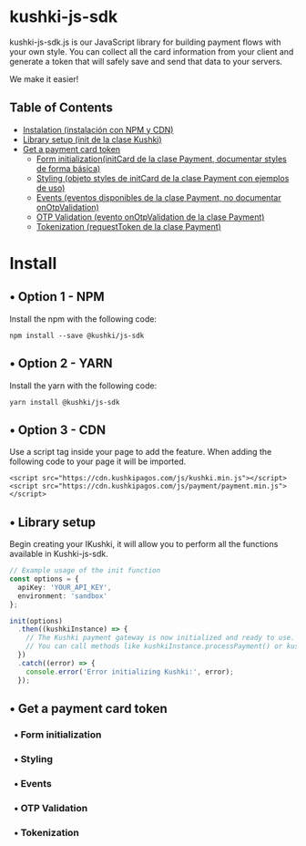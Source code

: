 # kushki-js-sdk

kushki-js-sdk.js is our JavaScript library for building payment flows with your own style. You can collect all the card information from your client and generate a token that will safely save and send that data to your servers.

We make it easier!

## Table of Contents

- [Instalation (instalación con NPM y CDN)](#Install)
- [Library setup (init de la clase Kushki)](#library-setup)
- [Get a payment card token](#get-a-payment-card-token)
  - [Form initialization(initCard de la clase Payment, documentar styles de forma básica)](#form-initialization)
  - [Styling (objeto styles de initCard de la clase Payment con ejemplos de uso)](#styling)
  - [Events (eventos disponibles de la clase Payment, no documentar onOtpValidation)](#events)
  - [OTP Validation (evento onOtpValidation de la clase Payment)](#otp-validation)
  - [Tokenization (requestToken de la clase Payment)](#tokenization)


# Install

## &bull; Option 1 - NPM

Install the npm with the following code:

```
npm install --save @kushki/js-sdk
```

## &bull; Option 2 - YARN

Install the yarn with the following code:

```
yarn install @kushki/js-sdk
```

## &bull; Option 3 - CDN

Use a script tag inside your page to add the feature. When adding the following code to your page it will be imported.

```
<script src="https://cdn.kushkipagos.com/js/kushki.min.js"></script>
<script src="https://cdn.kushkipagos.com/js/payment/payment.min.js"></script>
```

## &bull; Library setup

Begin creating your IKushki, it will allow you to perform all the functions available in Kushki-js-sdk.

```ts
// Example usage of the init function
const options = {
  apiKey: 'YOUR_API_KEY',
  environment: 'sandbox'
};

init(options)
  .then((kushkiInstance) => {
    // The Kushki payment gateway is now initialized and ready to use.
    // You can call methods like kushkiInstance.processPayment() or kushkiInstance.refundPayment().
  })
  .catch((error) => {
    console.error('Error initializing Kushki:', error);
  });
```

## &bull; Get a payment card token

### &#xa0;&#xa0;&bull; Form initialization

### &#xa0;&#xa0;&bull; Styling

### &#xa0;&#xa0;&bull; Events

### &#xa0;&#xa0;&bull; OTP Validation

### &#xa0;&#xa0;&bull; Tokenization